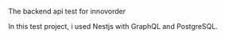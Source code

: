 The backend api test for innovorder

In this test project, i used Nestjs with GraphQL and PostgreSQL.